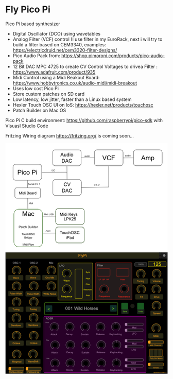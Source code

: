 # Fly Pico Pi
Pico Pi based synthesizer

- Digital Oscillator (DCO) using wavetables
- Analog Filter (VCF) control (I use filter in my EuroRack, next i will try to build a filter based on CEM3340, examples:  https://electricdruid.net/cem3320-filter-designs/
- Pico Audio Pack from: https://shop.pimoroni.com/products/pico-audio-pack
- 12 Bit DAC MPC 4725 to create CV Control Voltages  to drivea Filter : https://www.adafruit.com/product/935
- Midi Control using a Midi Beakout Board: https://www.hobbytronics.co.uk/audio-midi/midi-breakout
- Uses low cost Pico Pi 
- Store custom patches on SD card
- Low latency, low jitter, faster than a Linux based system
- Hexler Touch OSC UI on IoS:  https://hexler.net/products/touchosc
- Patch Builder on Mac OS


Pico Pi C build environment: https://github.com/raspberrypi/pico-sdk with Visuasl Studio Code

Fritzing Wiring diagram https://fritzing.org/ is coming soon...

<img src="img/testsetup.png" />
<img src="img/ui.png" />


